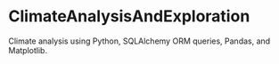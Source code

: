 # ClimateAnalysisAndExploration
Climate analysis using Python, SQLAlchemy ORM queries, Pandas, and Matplotlib.
